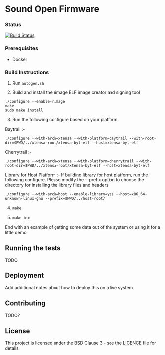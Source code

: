 # Sound Open Firmware

### Status
[![Build Status](https://travis-ci.org/thesofproject/sof.svg?branch=master)](https://travis-ci.org/thesofproject/sof)

### Prerequisites

* Docker

### Build Instructions

1. Run `autogen.sh`

2. Build and install the rimage ELF image creator and signing tool

```
./configure --enable-rimage
make
sudo make install
```

3. Run the following configure based on your platform.

Baytrail :-

```./configure --with-arch=xtensa --with-platform=baytrail --with-root-dir=$PWD/../xtensa-root/xtensa-byt-elf --host=xtensa-byt-elf```

Cherrytrail :-

```./configure --with-arch=xtensa --with-platform=cherrytrail --with-root-dir=$PWD/../xtensa-root/xtensa-byt-elf --host=xtensa-byt-elf```

Library for Host Platform :-
If building library for host platform, run the following configure. Please modify
the --prefix option to choose the directory for installing the library files and
headers

`./configure --with-arch=host --enable-library=yes --host=x86_64-unknown-linux-gnu --prefix=$PWD/../host-root/`

4. `make`

5. `make bin`

End with an example of getting some data out of the system or using it for a little demo

## Running the tests

TODO

## Deployment

Add additional notes about how to deploy this on a live system

## Contributing

TODO?

## License

This project is licensed under the BSD Clause 3 - see the [LICENCE](LICENCE) file for details
